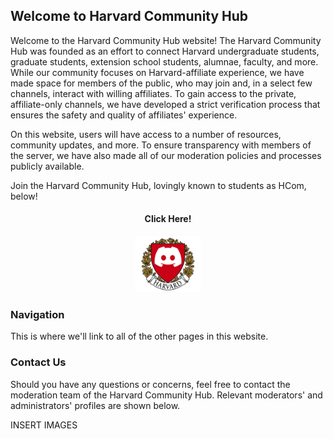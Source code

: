 ## Welcome to Harvard Community Hub

Welcome to the Harvard Community Hub website! The Harvard Community Hub was founded as an effort to connect Harvard undergraduate students, graduate students, extension school students, alumnae, faculty, and more. While our community focuses on Harvard-affiliate experience, we have made space for members of the public, who may join and, in a select few channels, interact with willing affiliates. To gain access to the private, affiliate-only channels, we have developed a strict verification process that ensures the safety and quality of affiliates' experience.

On this website, users will have access to a number of resources, community updates, and more. To ensure transparency with members of the server, we have also made all of our moderation policies and processes publicly available. 

Join the Harvard Community Hub, lovingly known to students as HCom, below! 

<h4 align="center">Click Here!</h4>
<p align="center">
    <a href="https://discord.gg/BGKAWZAGJw"><img src="images/harvard_crest.png" height=90px></a>
</p>

### Navigation 

This is where we'll link to all of the other pages in this website. 

### Contact Us 

Should you have any questions or concerns, feel free to contact the moderation team of the Harvard Community Hub. Relevant moderators' and administrators' profiles are shown below. 

INSERT IMAGES 